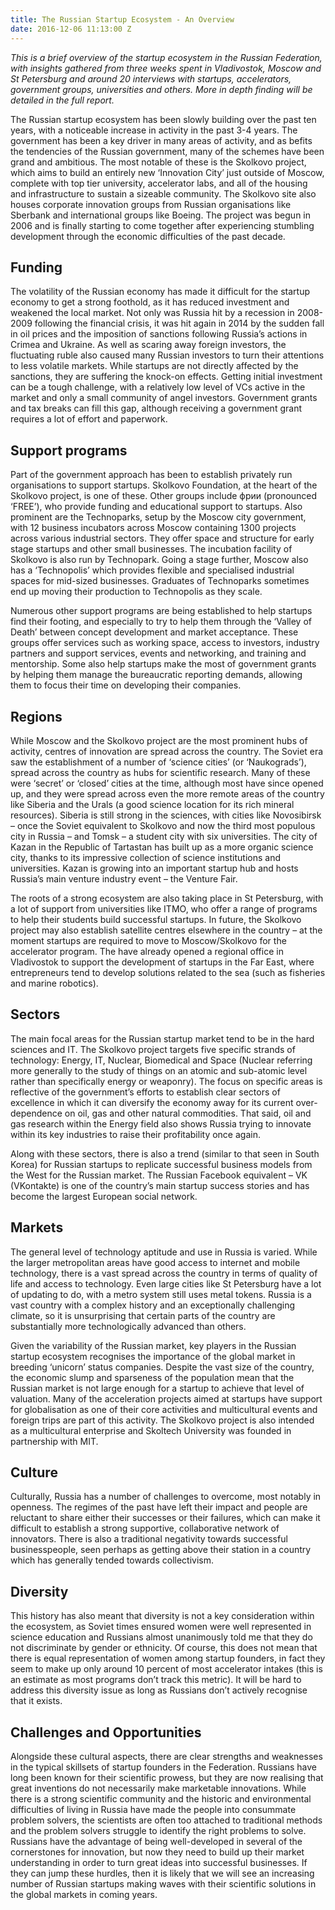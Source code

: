 ```yaml
---
title: The Russian Startup Ecosystem - An Overview
date: 2016-12-06 11:13:00 Z
---
```


*This is a brief overview of the startup ecosystem in the Russian Federation, with insights gathered from three weeks spent in Vladivostok, Moscow and St Petersburg and around 20 interviews with startups, accelerators, government groups, universities and others. More in depth finding will be detailed in the full report.*

The Russian startup ecosystem has been slowly building over the past ten years, with a noticeable increase in activity in the past 3-4 years. The government has been a key driver in many areas of activity, and as befits the tendencies of the Russian government, many of the schemes have been grand and ambitious. The most notable of these is the Skolkovo project, which aims to build an entirely new ‘Innovation City’ just outside of Moscow, complete with top tier university, accelerator labs, and all of the housing and infrastructure to sustain a sizeable community. The Skolkovo site also houses corporate innovation groups from Russian organisations like Sberbank and international groups like Boeing. The project was begun in 2006 and is finally starting to come together after experiencing stumbling development through the economic difficulties of the past decade.

## Funding
The volatility of the Russian economy has made it difficult for the startup economy to get a strong foothold, as it has reduced investment and weakened the local market. Not only was Russia hit by a recession in 2008-2009 following the financial crisis, it was hit again in 2014 by the sudden fall in oil prices and the imposition of sanctions following Russia’s actions in Crimea and Ukraine. As well as scaring away foreign investors, the fluctuating ruble also caused many Russian investors to turn their attentions to less volatile markets. While startups are not directly affected by the sanctions, they are suffering the knock-on effects. Getting initial investment can be a tough challenge, with a relatively low level of VCs active in the market and only a small community of angel investors. Government grants and tax breaks can fill this gap, although receiving a government grant requires a lot of effort and paperwork. 

## Support programs
Part of the government approach has been to establish privately run organisations to support startups. Skolkovo Foundation, at the heart of the Skolkovo project, is one of these. Other groups include фрии (pronounced ‘FREE’), who provide funding and educational support to startups. Also prominent are the Technoparks, setup by the Moscow city government, with 12 business incubators across Moscow containing 1300 projects across various industrial sectors. They offer space and structure for early stage startups and other small businesses. The incubation facility of Skolkovo is also run by Technopark. Going a stage further, Moscow also has a ‘Technopolis’ which provides flexible and specialised industrial spaces for mid-sized businesses. Graduates of Technoparks sometimes end up moving their production to Technopolis as they scale.  

Numerous other support programs are being established to help startups find their footing, and especially to try to help them through the ‘Valley of Death’ between concept development and market acceptance. These groups offer services such as working space, access to investors, industry partners and support services, events and networking, and training and mentorship. Some also help startups make the most of government grants by helping them manage the bureaucratic reporting demands, allowing them to focus their time on developing their companies.   

## Regions
While Moscow and the Skolkovo project are the most prominent hubs of activity, centres of innovation are spread across the country. The Soviet era saw the establishment of a number of ‘science cities’ (or ‘Naukograds’), spread across the country as hubs for scientific research. Many of these were ‘secret’ or ‘closed’ cities at the time, although most have since opened up, and they were spread across even the more remote areas of the country like Siberia and the Urals (a good science location for its rich mineral resources). Siberia is still strong in the sciences, with cities like Novosibirsk – once the Soviet equivalent to Skolkovo and now the third most populous city in Russia – and Tomsk – a student city with six universities. The city of Kazan in the Republic of Tartastan has built up as a more organic science city, thanks to its impressive collection of science institutions and universities. Kazan is growing into an important startup hub and hosts Russia’s main venture industry event – the Venture Fair. 

The roots of a strong ecosystem are also taking place in St Petersburg, with a lot of support from universities like ITMO, who offer a range of programs to help their students build successful startups. In future, the Skolkovo project may also establish satellite centres elsewhere in the country – at the moment startups are required to move to Moscow/Skolkovo for the accelerator program. The have already opened a regional office in Vladivostok to support the development of startups in the Far East, where entrepreneurs tend to develop solutions related to the sea (such as fisheries and marine robotics).

## Sectors
The main focal areas for the Russian startup market tend to be in the hard sciences and IT. The Skolkovo project targets five specific strands of technology: Energy, IT, Nuclear, Biomedical and Space (Nuclear referring more generally to the study of things on an atomic and sub-atomic level rather than specifically energy or weaponry). The focus on specific areas is reflective of the government’s efforts to establish clear sectors of excellence in which it can diversify the economy away for its current over-dependence on oil, gas and other natural commodities. That said, oil and gas research within the Energy field also shows Russia trying to innovate within its key industries to raise their profitability once again. 

Along with these sectors, there is also a trend (similar to that seen in South Korea) for Russian startups to replicate successful business models from the West for the Russian market. The Russian Facebook equivalent – VK (VKontakte) is one of the country’s main startup success stories and has become the largest European social network.

## Markets
The general level of technology aptitude and use in Russia is varied. While the larger metropolitan areas have good access to internet and mobile technology, there is a vast spread across the country in terms of quality of life and access to technology. Even large cities like St Petersburg have a lot of updating to do, with a metro system still uses metal tokens. Russia is a vast country with a complex history and an exceptionally challenging climate, so it is unsurprising that certain parts of the country are substantially more technologically advanced than others.  

Given the variability of the Russian market, key players in the Russian startup ecosystem recognises the importance of the global market in breeding ‘unicorn’ status companies. Despite the vast size of the country, the economic slump and sparseness of the population mean that the Russian market is not large enough for a startup to achieve that level of valuation. Many of the acceleration projects aimed at startups have support for globalisation as one of their core activities and multicultural events and foreign trips are part of this activity. The Skolkovo project is also intended as a multicultural enterprise and Skoltech University was founded in partnership with MIT.

## Culture
Culturally, Russia has a number of challenges to overcome, most notably in openness. The regimes of the past have left their impact and people are reluctant to share either their successes or their failures, which can make it difficult to establish a strong supportive, collaborative network of innovators. There is also a traditional negativity towards successful businesspeople, seen perhaps as getting above their station in a country which has generally tended towards collectivism. 

## Diversity 
This history has also meant that diversity is not a key consideration within the ecosystem, as Soviet times ensured women were well represented in science education and Russians almost unanimously told me that they do not discriminate by gender or ethnicity. Of course, this does not mean that there is equal representation of women among startup founders, in fact they seem to make up only around 10 percent of most accelerator intakes (this is an estimate as most programs don’t track this metric). It will be hard to address this diversity issue as long as Russians don’t actively recognise that it exists. 

## Challenges and Opportunities
Alongside these cultural aspects, there are clear strengths and weaknesses in the typical skillsets of startup founders in the Federation. Russians have long been known for their scientific prowess, but they are now realising that great inventions do not necessarily make marketable innovations. While there is a strong scientific community and the historic and environmental difficulties of living in Russia have made the people into consummate problem solvers, the scientists are often too attached to traditional methods and the problem solvers struggle to identify the right problems to solve. Russians have the advantage of being well-developed in several of the cornerstones for innovation, but now they need to build up their market understanding in order to turn great ideas into successful businesses. If they can jump these hurdles, then it is likely that we will see an increasing number of Russian startups making waves with their scientific solutions in the global markets in coming years. 
